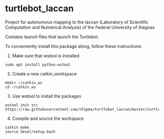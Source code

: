 # turtlebot_laccan
Project for autonomous mapping to the laccan (Laboratory of Scientific Computation and Numerical Analysis) of the Federal University of Alagoas

Contains launch files that launch the Turtlebot. 

To conveniently install this package along, follow these instructions:

1. Make sure that wstool is installed

```sudo apt install python-wstool```

2. Create a new catkin_workspace

```
mkdir ~/catkin_ws
cd ~/catkin_ws
```

3. Use wstool to install the packages

```
wstool init src https://raw.githubusercontent.com/nfopma/turtlebot_laccan/master/turtlebot_exploration.rosinstall
```

4. Compile and source the workspace

```
catkin_make
source devel/setup.bash
```
